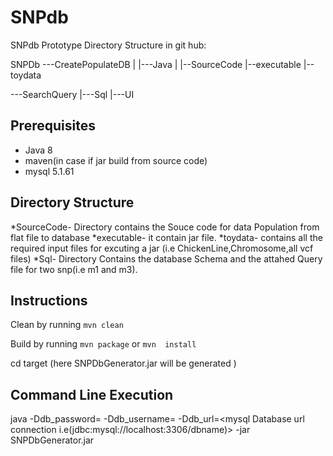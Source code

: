 # SNPdb
SNPdb Prototype
Directory Structure in git hub:

SNPDb
 ---CreatePopulateDB
      |	
      |---Java
	    |
	    |--SourceCode
	    |--executable
	    |--toydata

 ---SearchQuery
      |---Sql
      |---UI


## Prerequisites

* Java 8
* maven(in case if jar build from source code)
* mysql 5.1.61


## Directory Structure

*SourceCode- Directory contains the Souce code for data Population from flat file to database
*executable- it contain jar file.
*toydata- contains all the required input files for excuting a jar (i.e ChickenLine,Chromosome,all vcf files)
*Sql- Directory Contains the database Schema and the attahed Query file for two snp(i.e m1 and m3).


## Instructions
Clean by running `mvn clean`

Build by running `mvn package` or `mvn  install`

cd target (here SNPDbGenerator.jar will be generated )



## Command Line Execution

java -Ddb_password=<MysqlUserPassword> -Ddb_username=<MysqlUserName> -Ddb_url=<mysql Database url connection i.e(jdbc:mysql://localhost:3306/dbname)> -jar SNPDbGenerator.jar <File Path for ChickenLine> <File path for chromosome> <Directory path that contains all vcf file>






